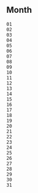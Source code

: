 
## Month

    01
    02
    03
    04
    05
    06
    07
    08
    09
    10
    11
    12
    13
    14
    15
    16
    17
    18
    19
    20
    21
    22
    23
    24
    25
    26
    27
    28
    29
    30
    31
    
